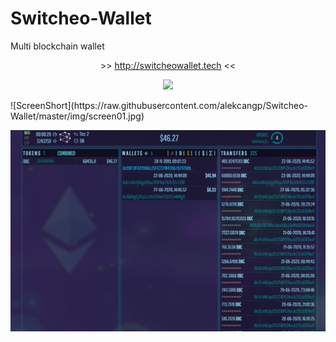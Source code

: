 # Switcheo-Wallet
Multi blockchain wallet
<p align="center">>> <a href="http://switcheowallet.tech">http://switcheowallet.tech</a> <<</p>
<p align="center"><img src="https://img.shields.io/badge/status-online-green.svg"></p>
<p></p>
![ScreenShort](https://raw.githubusercontent.com/alekcangp/Switcheo-Wallet/master/img/screen01.jpg)

![ScreenShort](https://github.com/alekcangp/Switcheo-Wallet/raw/master/img/screen01.jpg)

